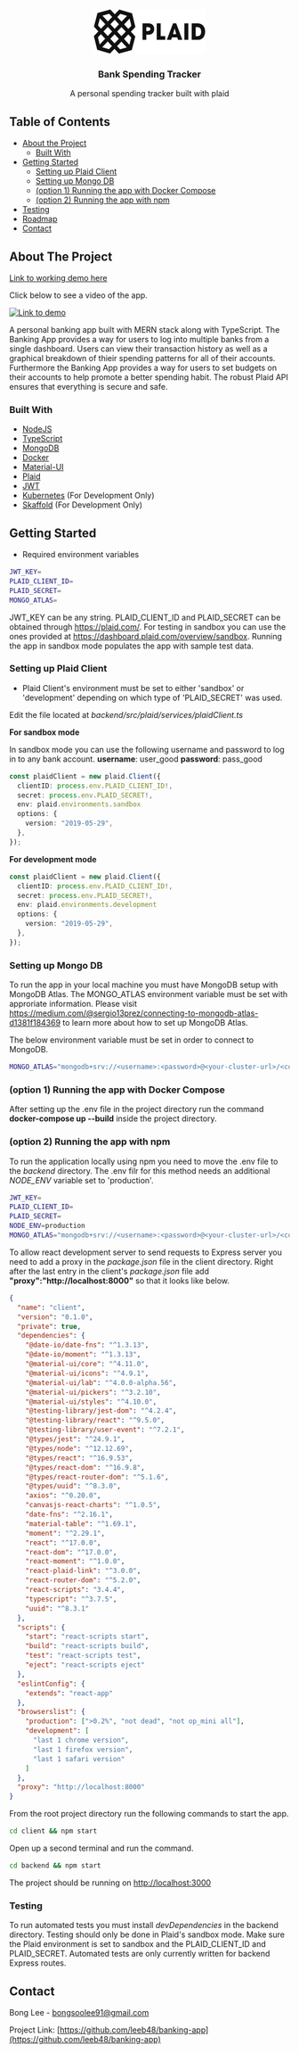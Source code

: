 <!-- PROJECT SHIELDS -->
<!--
*** I'm using markdown "reference style" links for readability.
*** Reference links are enclosed in brackets [ ] instead of parentheses ( ).
*** See the bottom of this document for the declaration of the reference variables
*** for contributors-url, forks-url, etc. This is an optional, concise syntax you may use.
*** https://www.markdownguide.org/basic-syntax/#reference-style-links
-->

<!-- PROJECT LOGO -->
<br />
<p align="center">
    <img src="plaid-logo.png" alt="Logo" width="200" height="80">

  <h3 align="center">Bank Spending Tracker</h3>

  <p align="center">
    A personal spending tracker built with plaid
  </p>
</p>

<!-- TABLE OF CONTENTS -->

## Table of Contents

- [About the Project](#about-the-project)
  - [Built With](#built-with)
- [Getting Started](#getting-started)
  - [Setting up Plaid Client](#setting-up-plaid-client)
  - [Setting up Mongo DB](#setting-up-mongo-db)
  - [(option 1) Running the app with Docker Compose](#option-1-running-the-app-with-docker-compose)
  - [(option 2) Running the app with npm](#option-2-running-the-app-with-npm)
- [Testing](#testing)
- [Roadmap](#roadmap)
- [Contact](#contact)

<!-- ABOUT THE PROJECT -->

## About The Project

[Link to working demo here](http://bankingapp-env.eba-hrqnypj4.us-west-1.elasticbeanstalk.com/)

Click below to see a video of the app.

[![Link to demo](http://img.youtube.com/vi/YMFq5zJW_OA/0.jpg)](https://www.youtube.com/watch?v=YMFq5zJW_OA&ab_channel=BongLee)

A personal banking app built with MERN stack along with TypeScript. The Banking App provides a way for users to log into multiple banks from a single dashboard. Users can view their transaction history as well as a graphical breakdown of thieir spending patterns for all of their accounts. Furthermore the Banking App provides a way for users to set budgets on their accounts to help promote a better spending habit. The robust Plaid API ensures that everything is secure and safe.

### Built With

- [NodeJS](https://nodejs.org/en/)
- [TypeScript](https://www.typescriptlang.org/)
- [MongoDB](https://www.mongodb.com/)
- [Docker](https://www.docker.com/)
- [Material-UI](https://material-ui.com/)
- [Plaid](https://plaid.com/)
- [JWT](https://jwt.io/)
- [Kubernetes](https://kubernetes.io/) (For Development Only)
- [Skaffold](https://skaffold.dev/) (For Development Only)

<!-- GETTING STARTED -->

## Getting Started

- Required environment variables

```sh
JWT_KEY=
PLAID_CLIENT_ID=
PLAID_SECRET=
MONGO_ATLAS=
```

JWT_KEY can be any string. PLAID_CLIENT_ID and PLAID_SECRET can be obtained through https://plaid.com/. For testing in sandbox you can use the ones provided at https://dashboard.plaid.com/overview/sandbox. Running the app in sandbox mode populates the app with sample test data.

### Setting up Plaid Client

- Plaid Client's environment must be set to either 'sandbox' or 'development' depending on which type of 'PLAID_SECRET' was used.

Edit the file located at _backend/src/plaid/services/plaidClient.ts_

**For sandbox mode**

In sandbox mode you can use the following username and password to log in to any bank account.
**username**: user_good
**password**: pass_good

```typescript
const plaidClient = new plaid.Client({
  clientID: process.env.PLAID_CLIENT_ID!,
  secret: process.env.PLAID_SECRET!,
  env: plaid.environments.sandbox
  options: {
    version: "2019-05-29",
  },
});
```

**For development mode**

```typescript
const plaidClient = new plaid.Client({
  clientID: process.env.PLAID_CLIENT_ID!,
  secret: process.env.PLAID_SECRET!,
  env: plaid.environments.development
  options: {
    version: "2019-05-29",
  },
});
```

### Setting up Mongo DB

To run the app in your local machine you must have MongoDB setup with MongoDB Atlas. The MONGO_ATLAS environment variable must be set with approriate information. Please visit https://medium.com/@sergio13prez/connecting-to-mongodb-atlas-d1381f184369 to learn more about how to set up MongoDB Atlas.

The below environment variable must be set in order to connect to MongoDB.

```sh
MONGO_ATLAS="mongodb+srv://<username>:<password>@<your-cluster-url>/<collection-name>?retryWrites=true&w=majority"
```

### (option 1) Running the app with Docker Compose

After setting up the .env file in the project directory run the command **docker-compose up --build** inside the project directory.

### (option 2) Running the app with npm

To run the application locally using npm you need to move the .env file to the _backend_ directory. The .env filr for this method needs an additional _NODE_ENV_ variable set to 'production'.

```sh
JWT_KEY=
PLAID_CLIENT_ID=
PLAID_SECRET=
NODE_ENV=production
MONGO_ATLAS="mongodb+srv://<username>:<password>@<your-cluster-url>/<collection-name>?retryWrites=true&w=majority"
```

To allow react development server to send requests to Express server you need to add a proxy in the _package.json_ file in the client directory. Right after the last entry in the client's _package.json_ file add **"proxy":"http://localhost:8000"** so that it looks like below.

```json
{
  "name": "client",
  "version": "0.1.0",
  "private": true,
  "dependencies": {
    "@date-io/date-fns": "^1.3.13",
    "@date-io/moment": "^1.3.13",
    "@material-ui/core": "^4.11.0",
    "@material-ui/icons": "^4.9.1",
    "@material-ui/lab": "^4.0.0-alpha.56",
    "@material-ui/pickers": "^3.2.10",
    "@material-ui/styles": "^4.10.0",
    "@testing-library/jest-dom": "^4.2.4",
    "@testing-library/react": "^9.5.0",
    "@testing-library/user-event": "^7.2.1",
    "@types/jest": "^24.9.1",
    "@types/node": "^12.12.69",
    "@types/react": "^16.9.53",
    "@types/react-dom": "^16.9.8",
    "@types/react-router-dom": "^5.1.6",
    "@types/uuid": "^8.3.0",
    "axios": "^0.20.0",
    "canvasjs-react-charts": "^1.0.5",
    "date-fns": "^2.16.1",
    "material-table": "^1.69.1",
    "moment": "^2.29.1",
    "react": "^17.0.0",
    "react-dom": "^17.0.0",
    "react-moment": "^1.0.0",
    "react-plaid-link": "^3.0.0",
    "react-router-dom": "^5.2.0",
    "react-scripts": "3.4.4",
    "typescript": "^3.7.5",
    "uuid": "^8.3.1"
  },
  "scripts": {
    "start": "react-scripts start",
    "build": "react-scripts build",
    "test": "react-scripts test",
    "eject": "react-scripts eject"
  },
  "eslintConfig": {
    "extends": "react-app"
  },
  "browserslist": {
    "production": [">0.2%", "not dead", "not op_mini all"],
    "development": [
      "last 1 chrome version",
      "last 1 firefox version",
      "last 1 safari version"
    ]
  },
  "proxy": "http://localhost:8000"
}
```

From the root project directory run the following commands to start the app.

```sh
cd client && npm start
```

Open up a second terminal and run the command.

```sh
cd backend && npm start
```

The project should be running on [http://localhost:3000](http://localhost:3000)

### Testing

To run automated tests you must install _devDependencies_ in the backend directory. Testing should only be done in Plaid's sandbox mode. Make sure the Plaid environment is set to sandbox and the PLAID_CLIENT_ID and PLAID_SECRET. Automated tests are only currently written for backend Express routes.

<!-- ROADMAP -->

## Contact

Bong Lee - bongsoolee91@gmail.com

Project Link: [https://github.com/leeb48/banking-app](https://github.com/leeb48/banking-app)
